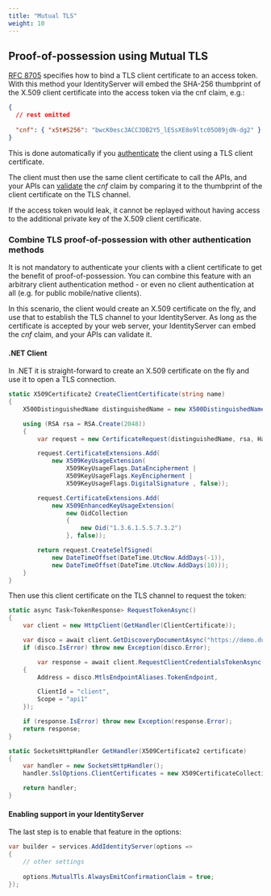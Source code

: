 ```yaml
---
title: "Mutual TLS"
weight: 10
---
```


## Proof-of-possession using Mutual TLS
[RFC 8705](https://tools.ietf.org/html/rfc8705) specifies how to bind a TLS client certificate to an access token. With this method your IdentityServer will embed the SHA-256 thumbprint of the X.509 client certificate into the access token via the cnf claim, e.g.:

```json
{
  // rest omitted
  
  "cnf": { "x5t#S256": "bwcK0esc3ACC3DB2Y5_lESsXE8o9ltc05O89jdN-dg2" } 
}
```

This is done automatically if you [authenticate](/identityserver/v6/tokens/authentication/mtls) the client using a TLS client certificate.

The client must then use the same client certificate to call the APIs, and your APIs can [validate](/identityserver/v6/apis/aspnetcore/confirmation) the *cnf* claim by comparing it to the thumbprint of the client certificate on the TLS channel.

If the access token would leak, it cannot be replayed without having access to the additional private key of the X.509 client certificate.

### Combine TLS proof-of-possession with other authentication methods
It is not mandatory to authenticate your clients with a client certificate to get the benefit of proof-of-possession. You can combine this feature with an arbitrary client authentication method - or even no client authentication at all (e.g. for public mobile/native clients).

In this scenario, the client would create an X.509 certificate on the fly, and use that to establish the TLS channel to your IdentityServer. As long as the certificate is accepted by your web server, your IdentityServer can embed the *cnf* claim, and your APIs can validate it.

#### .NET Client
In .NET it is straight-forward to create an X.509 certificate on the fly and use it to open a TLS connection.

```cs
static X509Certificate2 CreateClientCertificate(string name)
{
    X500DistinguishedName distinguishedName = new X500DistinguishedName($"CN={name}");

    using (RSA rsa = RSA.Create(2048))
    {
        var request = new CertificateRequest(distinguishedName, rsa, HashAlgorithmName.SHA256,RSASignaturePadding.Pkcs1);

        request.CertificateExtensions.Add(
            new X509KeyUsageExtension(
                X509KeyUsageFlags.DataEncipherment | 
                X509KeyUsageFlags.KeyEncipherment | 
                X509KeyUsageFlags.DigitalSignature , false));

        request.CertificateExtensions.Add(
            new X509EnhancedKeyUsageExtension(
                new OidCollection 
                { 
                    new Oid("1.3.6.1.5.5.7.3.2") 
                }, false));

        return request.CreateSelfSigned(
            new DateTimeOffset(DateTime.UtcNow.AddDays(-1)), 
            new DateTimeOffset(DateTime.UtcNow.AddDays(10)));
    }
}
```

Then use this client certificate on the TLS channel to request the token:

```cs
static async Task<TokenResponse> RequestTokenAsync()
{
    var client = new HttpClient(GetHandler(ClientCertificate));

    var disco = await client.GetDiscoveryDocumentAsync("https://demo.duendesoftware.com");
    if (disco.IsError) throw new Exception(disco.Error);

        var response = await client.RequestClientCredentialsTokenAsync(new ClientCredentialsTokenRequest
    {
        Address = disco.MtlsEndpointAliases.TokenEndpoint,

        ClientId = "client",
        Scope = "api1"
    });

    if (response.IsError) throw new Exception(response.Error);
    return response;
}

static SocketsHttpHandler GetHandler(X509Certificate2 certificate)
{
    var handler = new SocketsHttpHandler();
    handler.SslOptions.ClientCertificates = new X509CertificateCollection { certificate };

    return handler;
}
```

#### Enabling support in your IdentityServer
The last step is to enable that feature in the options:

```cs
var builder = services.AddIdentityServer(options =>
{
    // other settings
    
    options.MutualTls.AlwaysEmitConfirmationClaim = true;
});
```